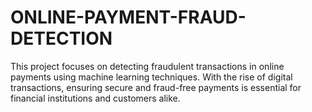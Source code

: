 # ONLINE-PAYMENT-FRAUD-DETECTION
This project focuses on detecting fraudulent transactions in online payments using machine learning techniques. With the rise of digital transactions, ensuring secure and fraud-free payments is essential for financial institutions and customers alike.
